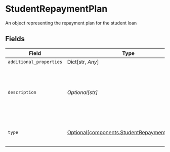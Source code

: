 # StudentRepaymentPlan

An object representing the repayment plan for the student loan


## Fields

| Field                                                                                            | Type                                                                                             | Required                                                                                         | Description                                                                                      |
| ------------------------------------------------------------------------------------------------ | ------------------------------------------------------------------------------------------------ | ------------------------------------------------------------------------------------------------ | ------------------------------------------------------------------------------------------------ |
| `additional_properties`                                                                          | Dict[str, *Any*]                                                                                 | :heavy_minus_sign:                                                                               | N/A                                                                                              |
| `description`                                                                                    | *Optional[str]*                                                                                  | :heavy_check_mark:                                                                               | The description of the repayment plan as provided by the servicer.                               |
| `type`                                                                                           | [Optional[components.StudentRepaymentPlanType]](../../models/shared/studentrepaymentplantype.md) | :heavy_check_mark:                                                                               | The type of the repayment plan.                                                                  |